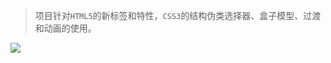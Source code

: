 > 项目针对`HTML5`的新标签和特性，`CSS3`的结构伪类选择器、盒子模型、过渡和动画的使用。

![](https://upload-images.jianshu.io/upload_images/7534136-f2cd136fecd42923.gif?imageMogr2/auto-orient/strip)
